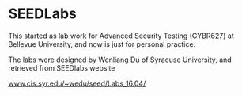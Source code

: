 # SEEDLabs

This started as lab work for Advanced Security Testing (CYBR627) at Bellevue University, and now is just for personal practice. 

The labs were designed by Wenliang Du of Syracuse University, and retrieved from SEEDlabs website  

www.cis.syr.edu/~wedu/seed/Labs_16.04/
